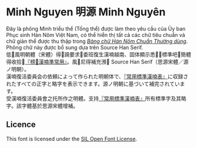 # Minh Nguyen 明源 Minh Nguyên
Đây là phông Minh triều thể (Tống thể) được làm theo yêu cầu của Ủy ban Phục sinh Hán Nôm Việt Nam, có thể hiển thị tất cả các chữ tiêu chuẩn và chữ giản thể được thu thập trong [*Bảng chữ Hán Nôm Chuẩn Thường dùng*](http://www.hannom-rcv.org/wi/index.php/%E6%A8%99%E6%BA%96%E5%8C%96:%E6%A6%9C%F0%A1%A8%B8%E6%BC%A2%E5%96%83%E6%BA%96). Phông chữ này được bổ sung dựa trên Source Han Serif.  
低𱺵風明朝體（宋體）得𫜵蹺要求𧵑委班復生漢喃越南、固体顯示悉𪥘󠄁𡨸標準吧𡨸簡體得收拾𥪝[『榜𡨸漢喃準常用』](http://www.hannom-rcv.org/wi/index.php/%E6%A8%99%E6%BA%96%E5%8C%96:%E6%A6%9C%F0%A1%A8%B8%E6%BC%A2%E5%96%83%E6%BA%96)。風𡨸尼得補充澦𨑗 Source Han Serif（思源宋體／源ノ明朝）。  
漢喃復活委員会の依頼によって作られた明朝体で、[『常用標準漢喃表』](http://www.hannom-rcv.org/wi/index.php/%E6%A8%99%E6%BA%96%E5%8C%96:%E6%A6%9C%F0%A1%A8%B8%E6%BC%A2%E5%96%83%E6%BA%96)に収録されたすべての正字と略字を表示できます。源ノ明朝に基づいて補完されています。  
受漢喃復活委員會之托所作之明體。支持[『常用標準漢喃表』](http://www.hannom-rcv.org/wi/index.php/%E6%A8%99%E6%BA%96%E5%8C%96:%E6%A6%9C%F0%A1%A8%B8%E6%BC%A2%E5%96%83%E6%BA%96)所有標準字及其略字。該字體基於思源宋體增補。  

## Licence

This font is licensed under the [SIL Open Font License](https://scripts.sil.org/cms/scripts/page.php?site_id=nrsi&id=OFL).
